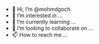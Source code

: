 - 👋 Hi, I’m @mohmdgoch
- 👀 I’m interested in ...
- 🌱 I’m currently learning ...
- 💞️ I’m looking to collaborate on ...
- 📫 How to reach me ...

<!---
mohmdgoch/mohmdgoch is a ✨ special ✨ repository because its `README.md` (this file) appears on your GitHub profile.
You can click the Preview link to take a look at your changes.
--->
